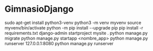 # GimnasioDjango
sudo apt-get install python3-venv
python3 -m venv myvenv
source myvenv/bin/activate
python -m pip install --upgrade pip
pip install -r requirements.txt
django-admin startproject mysite .
python manage.py migrate
python manage.py startapp <nombre_app>
python manage.py runserver 127.0.0.1:8080
python manage.py runserver
